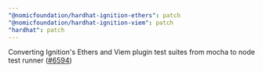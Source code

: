 ```yaml
---
"@nomicfoundation/hardhat-ignition-ethers": patch
"@nomicfoundation/hardhat-ignition-viem": patch
"hardhat": patch
---
```


Converting Ignition's Ethers and Viem plugin test suites from mocha to node test runner ([#6594](https://github.com/NomicFoundation/hardhat/pull/6594))
